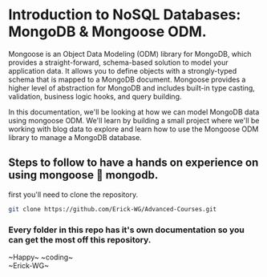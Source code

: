 # Introduction to NoSQL Databases: MongoDB & Mongoose ODM.

Mongoose is an Object Data Modeling (ODM) library for MongoDB, which provides a straight-forward, schema-based solution to model your application data. It allows you to define objects with a strongly-typed schema that is mapped to a MongoDB document. Mongoose provides a higher level of abstraction for MongoDB and includes built-in type casting, validation, business logic hooks, and query building.

In this documentation, we'll be looking at how we can model MongoDB data using mongoose ODM. We'll learn by building a small project where we'll be working with blog data to explore and learn how to use the Mongoose ODM library to manage a MongoDB database.

## Steps to follow to have a hands on experience on using mongoose 🤝 mongodb.

first you'll need to clone the repository.

```bash
git clone https://github.com/Erick-WG/Advanced-Courses.git
```
### Every folder in this repo has it's own documentation so you can get the most off this repository.

~Happy~ ~coding~ \
~Erick-WG~
